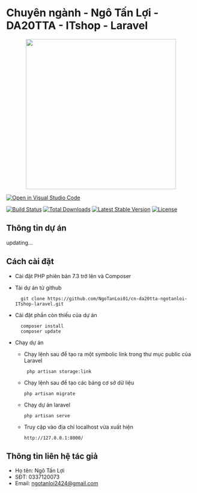 # Chuyên ngành - Ngô Tấn Lợi - DA20TTA - ITshop - Laravel
<p align="center"><a href="https://laravel.com" target="_blank"><img src="https://raw.githubusercontent.com/laravel/art/master/logo-lockup/5%20SVG/2%20CMYK/1%20Full%20Color/laravel-logolockup-cmyk-red.svg" width="400"></a></p>

[![Open in Visual Studio Code](https://img.shields.io/static/v1?logo=visualstudiocode&label=&message=Open%20in%20Visual%20Studio%20Code&labelColor=2c2c32&color=007acc&logoColor=007acc)](https://open.vscode.dev/microsoft/Web-Dev-For-Beginners)

<p align="center">
  
<a href="https://travis-ci.org/laravel/framework"><img src="https://travis-ci.org/laravel/framework.svg" alt="Build Status"></a>
<a href="https://packagist.org/packages/laravel/framework"><img src="https://poser.pugx.org/laravel/framework/d/total.svg" alt="Total Downloads"></a>
<a href="https://packagist.org/packages/laravel/framework"><img src="https://poser.pugx.org/laravel/framework/v/stable.svg" alt="Latest Stable Version"></a>
<a href="https://packagist.org/packages/laravel/framework"><img src="https://poser.pugx.org/laravel/framework/license.svg" alt="License"></a>
</p>

## Thông tin dự án

<p>updating...</p>

## Cách cài đặt 
  - Cài đặt PHP phiên bản 7.3 trở lên và Composer
  - Tải dự án từ github

          git clone https://github.com/NgoTanLoi01/cn-da20tta-ngotanloi-ITshop-laravel.git
  - Cài đặt phần còn thiếu của dự án

          composer install
          composer update

  - Chạy dự án
    - Chạy lệnh sau để tạo ra một symbolic link trong thư mục public của Laravel
   
           php artisan storage:link
    - Chạy lệnh sau để tạo các bảng cơ sở dữ liệu
   
          php artisan migrate
    - Chạy dự án laravel

          php artisan serve
    - Truy cập vào địa chỉ localhost vừa xuất hiện
   
          http://127.0.0.1:8000/

## Thông tin liên hệ tác giả
  - Họ tên: Ngô Tấn Lợi
  - SĐT: 0337120073
  - Email: ngotanloi2424@gmail.com
